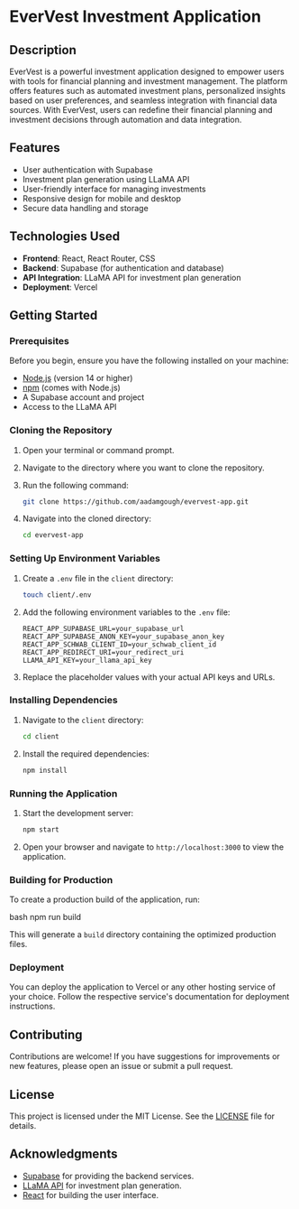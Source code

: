 # EverVest Investment Application

## Description 

EverVest is a powerful investment application designed to empower users with tools for financial planning and investment management. The platform offers features such as automated investment plans, personalized insights based on user preferences, and seamless integration with financial data sources. With EverVest, users can redefine their financial planning and investment decisions through automation and data integration.

## Features

- User authentication with Supabase
- Investment plan generation using LLaMA API
- User-friendly interface for managing investments
- Responsive design for mobile and desktop
- Secure data handling and storage

## Technologies Used

- **Frontend**: React, React Router, CSS
- **Backend**: Supabase (for authentication and database)
- **API Integration**: LLaMA API for investment plan generation
- **Deployment**: Vercel

## Getting Started

### Prerequisites

Before you begin, ensure you have the following installed on your machine:

- [Node.js](https://nodejs.org/) (version 14 or higher)
- [npm](https://www.npmjs.com/) (comes with Node.js)
- A Supabase account and project
- Access to the LLaMA API

### Cloning the Repository

1. Open your terminal or command prompt.
2. Navigate to the directory where you want to clone the repository.
3. Run the following command:

   ```bash
   git clone https://github.com/aadamgough/evervest-app.git
   ```

4. Navigate into the cloned directory:

   ```bash
   cd evervest-app
   ```

### Setting Up Environment Variables

1. Create a `.env` file in the `client` directory:

   ```bash
   touch client/.env
   ```

2. Add the following environment variables to the `.env` file:

   ```plaintext
   REACT_APP_SUPABASE_URL=your_supabase_url
   REACT_APP_SUPABASE_ANON_KEY=your_supabase_anon_key
   REACT_APP_SCHWAB_CLIENT_ID=your_schwab_client_id
   REACT_APP_REDIRECT_URI=your_redirect_uri
   LLAMA_API_KEY=your_llama_api_key
   ```

3. Replace the placeholder values with your actual API keys and URLs.

### Installing Dependencies

1. Navigate to the `client` directory:

   ```bash
   cd client
   ```

2. Install the required dependencies:

   ```bash
   npm install
   ```

### Running the Application

1. Start the development server:

   ```bash
   npm start
   ```

2. Open your browser and navigate to `http://localhost:3000` to view the application.

### Building for Production

To create a production build of the application, run:

bash
npm run build

This will generate a `build` directory containing the optimized production files.

### Deployment

You can deploy the application to Vercel or any other hosting service of your choice. Follow the respective service's documentation for deployment instructions.

## Contributing

Contributions are welcome! If you have suggestions for improvements or new features, please open an issue or submit a pull request.

## License

This project is licensed under the MIT License. See the [LICENSE](LICENSE) file for details.

## Acknowledgments

- [Supabase](https://supabase.io/) for providing the backend services.
- [LLaMA API](https://llama-api.com/) for investment plan generation.
- [React](https://reactjs.org/) for building the user interface.